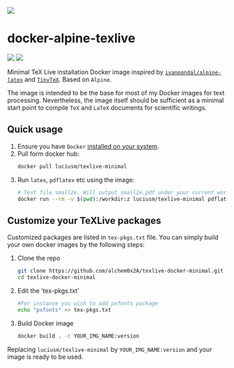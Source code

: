 ![](docker_latex_banner.png)

# docker-alpine-texlive
[![](https://images.microbadger.com/badges/version/luciusm/texlive-minimal.svg)](https://microbadger.com/images/luciusm/texlive-minimal "Get your own version badge on microbadger.com")
[![](https://images.microbadger.com/badges/image/luciusm/texlive-minimal.svg)](https://microbadger.com/images/luciusm/texlive-minimal "Get your own image badge on microbadger.com")

 Minimal TeX Live installation Docker image inspired by
 [`ivanpondal/alpine-latex`](https://github.com/dc-uba/docker-alpine-texlive)
 and [`TinyTeX`](https://yihui.org/tinytex/). Based on `Alpine`.
 
 The image is intended to be the base for most of my Docker images for
 text processing. Nevertheless, the image itself should be sufficient
 as a minimal start point to compile `TeX` and `LaTeX` documents for
 scientific writings.




## Quick usage

1.  Ensure you have `Docker` [installed on your system](https://docs.docker.com/get-docker/).
2.  Pull form docker hub:
	```bash
	docker pull luciusm/texlive-minimal
	```
3.  Run `latex`, `pdflatex` etc using the image:
	```bash
	# Test file small2e. Will output small2e.pdf under your current working directory
	docker run --rm -v $(pwd):/workdir:z luciusm/texlive-minimal pdflatex small2e
	```
	


## Customize your TeXLive packages

Customized packages are listed in `tex-pkgs.txt` file. You can simply
build your own docker images by the following steps:
1. Clone the repo
	```bash
	git clone https://github.com/alchem0x2A/texlive-docker-minimal.git
	cd texlive-docker-minimal
	```
2. Edit the 'tex-pkgs.txt'
	```bash
	#For instance you wish to add pxfonts package
	echo "pxfonts" >> tex-pkgs.txt
	```
3. Build Docker image
   ```bash
   docker build . -t YOUR_IMG_NAME:version
   ```

Replacing `luciusm/texlive-minimal` by `YOUR_IMG_NAME:version` and
your image is ready to be used.


  
 
